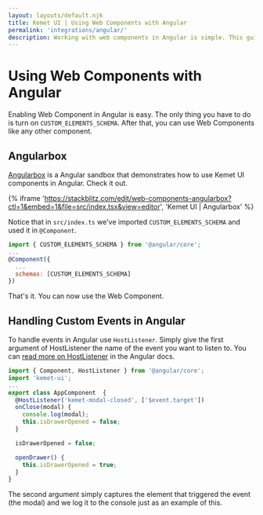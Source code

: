 ```yaml
---
layout: layouts/default.njk
title: Kemet UI | Using Web Components with Angular
permalink: 'integrations/angular/'
description: Working with web components in Angular is simple. This guide will walk you through the process.
---
```


# Using Web Components with Angular

Enabling Web Component in Angular is easy. The only thing you have to do is turn on `CUSTOM_ELEMENTS_SCHEMA`. After that, you can use Web Components like any other component.

## Angularbox

[Angularbox](https://stackblitz.com/~/github.com/hasanirogers/web-components-angularbox) is a Angular sandbox that demonstrates how to use Kemet UI components in Angular. Check it out.

{% iframe 'https://stackblitz.com/edit/web-components-angularbox?ctl=1&embed=1&file=src/index.tsx&view=editor', 'Kemet UI | Angularbox' %}

Notice that in `src/index.ts` we've imported `CUSTOM_ELEMENTS_SCHEMA` and used it in `@Component`.

```javascript
import { CUSTOM_ELEMENTS_SCHEMA } from '@angular/core';
...
@Component({
  ...
  schemas: [CUSTOM_ELEMENTS_SCHEMA]
})
```

That's it. You can now use the Web Component.

## Handling Custom Events in Angular

To handle events in Angular use `HostListener`. Simply give the first argument of HostListener the name of the event you want to listen to. You can [read more on HostListener](https://angular.dev/api/core/HostListener#) in the Angular docs.

```javascript
import { Component, HostListener } from '@angular/core';
import 'kemet-ui';
...
export class AppComponent  {
  @HostListener('kemet-modal-closed', ['$event.target'])
  onClose(modal) {
    console.log(modal);
    this.isDrawerOpened = false;
  }

  isDrawerOpened = false;

  openDrawer() {
    this.isDrawerOpened = true;
  }
}
```

The second argument simply captures the element that triggered the event (the modal) and we log it to the console just as an example of this.
